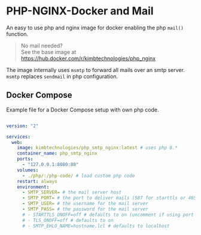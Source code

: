 # PHP-NGINX-Docker and Mail

An easy to use php and nginx image for docker enabling the php `mail()` function.

> No mail needed?  
> See the base image at https://hub.docker.com/r/kimbtechnologies/php_nginx

The image internally uses `msmtp` to forward all mails over an smtp server. `msmtp` 
replaces `sendmail` in php configuration.

## Docker Compose

Example file for a Docker Compose setup with own php code.

```yaml

version: "2"

services:
  web:
    image: kimbtechnologies/php_smtp_nginx:latest # uses php 8.*
    container_name: php_smtp_nginx
    ports:
      - "127.0.0.1:8080:80"
    volumes:
      - ./php/:/php-code/ # load custom php code
    restart: always
    environment:
      - SMTP_SERVER= # the mail server host
      - SMTP_PORT= # the port to deliver mails (587 for starttls or 465 for tls)
      - SMTP_USER= # the username for the mail server
      - SMTP_PASS= # the password for the mail server
      # - STARTTLS_ONOFF=off # defaults to on (uncomment if using port 465)
      # - TLS_ONOFF=off # defaults to on
      # - SMTP_EHLO_NAME=hostname.lcl # defaults to localhost
```
